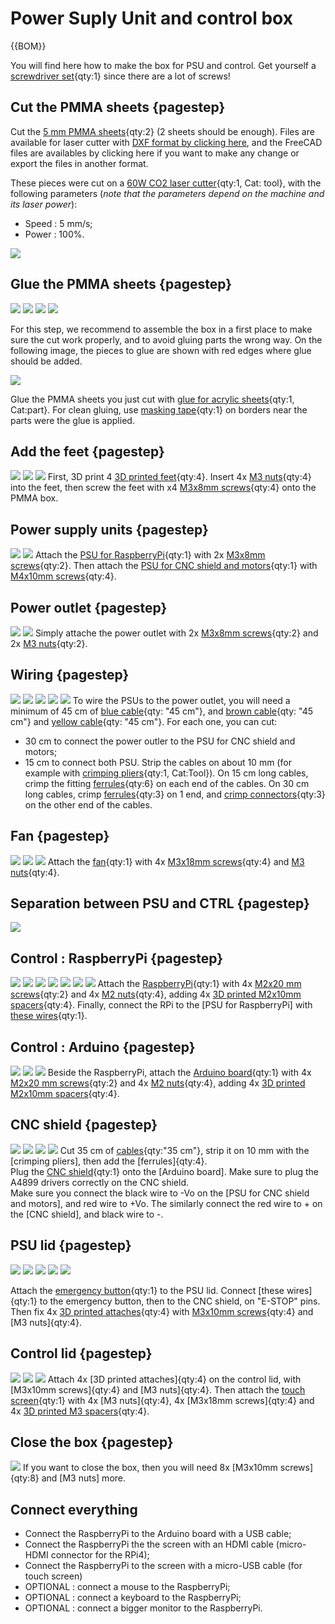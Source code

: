 # Power Suply Unit and control box

{{BOM}}

You will find here how to make the box for PSU and control. Get yourself a [screwdriver set](Parts.yaml#Screwdriverset){qty:1} since there are a lot of screws!

## Cut the PMMA sheets {pagestep}
Cut the [5 mm PMMA sheets](Parts.yaml#PMMAsheet){qty:2} (2 sheets should be enough). Files are available for laser cutter with [DXF format by clicking here](files/dxf/psu_control_box.dxf), and the FreeCAD files are availables by clicking here if you want to make any change or export the files in another format.  

These pieces were cut on a [60W CO2 laser cutter](Parts.yaml#LaserCutter){qty:1, Cat: tool}, with the following parameters (*note that the parameters depend on the machine and its laser power*):  
* Speed : 5 mm/s;  
* Power : 100%.  

![](images/psu_control_cut.png)  

## Glue the PMMA sheets {pagestep}
![](images/box1.png)
![](images/box2.png)
![](images/box3.png)
![](images/box4.png)

For this step, we recommend to assemble the box in a first place to make sure the cut work properly, and to avoid gluing parts the wrong way. On the following image, the pieces to glue are shown with red edges where glue should be added.  
  
![](images/psu_control_glue.png)
  
Glue the PMMA sheets you just cut with [glue for acrylic sheets](Parts.yaml#AcrylicGlue){qty:1, Cat:part}. For clean gluing, use [masking tape](Parts.yaml#MaskingTape){qty:1} on borders near the parts were the glue is applied.  

## Add the feet {pagestep}
![](images/foot.png) 
![](images/foot2.png) 
![](images/all_feet.png) 
First, 3D print 4 [3D printed feet](files/stl/foot.stl){qty:4}. Insert 4x [M3 nuts](Parts.yaml#M3nut){qty:4} into the feet, then screw the feet with x4 [M3x8mm screws](Parts.yaml#M3x8mm){qty:4} onto the PMMA box.

## Power supply units {pagestep}
![](images/psu1.png) 
![](images/psu_upsidedown.png) 
Attach the [PSU for RaspberryPi](Parts.yaml#PSU1){qty:1} with 2x [M3x8mm screws](Parts.yaml#M3x8mm){qty:2}. Then attach the [PSU for CNC shield and motors](Parts.yaml#PSU2){qty:1} with [M4x10mm screws](Parts.yaml#M4x10mm){qty:4}.

## Power outlet {pagestep}
![](images/power_outlet_outside.png) 
![](images/power_outlet_inside.png) 
Simply attache the power outlet with 2x [M3x8mm screws](Parts.yaml#M3x8mm){qty:2} and 2x [M3 nuts](Parts.yaml#M3nut){qty:2}.

## Wiring {pagestep}
![](images/wires_tools.png) 
![](images/wires.png) 
![](images/wires_attached.png) 
![](images/wires_psu.png) 
![](images/wires_outlet.png) 
To wire the PSUs to the power outlet, you will need a minimum of 45 cm of [blue cable](Parts.yaml#blue_cable){qty: "45 cm"}, and [brown cable](Parts.yaml#brown_cable){qty: "45 cm"} and [yellow cable](Parts.yaml#yellow_cable){qty: "45 cm"}. For each one, you can cut: 
* 30 cm to connect the power outler to the PSU for CNC shield and motors;
* 15 cm to connect both PSU.
Strip the cables on about 10 mm (for example with [crimping pliers](Parts.yaml#crimpingPliers){qty:1, Cat:Tool}). On 15 cm long cables,  crimp the fitting [ferrules](Parts.yaml#ferrules){qty:6} on each end of the cables. On 30 cm long cables, crimp [ferrules](Parts.yaml#ferrules){qty:3} on 1 end, and [crimp connectors](Parts.yaml#crimpConn){qty:3} on the other end of the cables.

## Fan {pagestep}
![](images/fan.png) 
![](images/fan_power.png) 
![](images/fan_psu.png) 
Attach the [fan](Parts.yaml#fan){qty:1} with 4x [M3x18mm screws](Parts.yaml#M3x18mm){qty:4} and [M3 nuts](Parts.yaml#M3nut){qty:4}.

## Separation between PSU and CTRL {pagestep}
![](images/separation_psu.png) 


## Control : RaspberryPi {pagestep}
![](images/rpi.png) 
![](images/rpi_at1.png) 
![](images/rpi_at2.png) 
![](images/cables_rpi.png) 
![](images/rpi_psu.png) 
![](images/rpi_power_box.png) 
![](images/rpi_power.png) 
Attach the [RaspberryPi](Parts.yaml#RPi){qty:1} with 4x [M2x20 mm screws](Parts.yaml#M2x20mm){qty:2} and 4x [M2 nuts](Parts.yaml#M2nut){qty:4}, adding 4x [3D printed M2x10mm spacers](files/stl/M2_spacer.stl){qty:4}. Finally, connect the RPi to the [PSU for RaspberryPi] with [these wires](Parts.yaml#RPiWires){qty:1}.

## Control : Arduino {pagestep}
![](images/arduino.png) 
![](images/arduino_at.png) 
![](images/arduino_rpi.png) 
Beside the RaspberryPi, attach the [Arduino board](Parts.yaml#Arduino){qty:1} with 4x [M2x20 mm screws](Parts.yaml#M2x20mm){qty:2} and 4x [M2 nuts](Parts.yaml#M2nut){qty:4}, adding 4x [3D printed M2x10mm spacers](files/stl/M2_spacer.stl){qty:4}.

## CNC shield {pagestep}
![](images/cncshield.png) 
![](images/cncshield_cable.png) 
![](images/cncshield_psu.png) 
![](images/cncshield_power.png) 
Cut 35 cm of [cables](Parts.yaml#CNCCable){qty:"35 cm"}, strip it on 10 mm with the [crimping pliers], then add the [ferrules]{qty:4}.  
Plug the [CNC shield](Parts.yaml#CNCShield){qty:1} onto the [Arduino board]. Make sure to plug the A4899 drivers correctly on the CNC shield.  
Make sure you connect the black wire to -Vo on the [PSU for CNC shield and motors], and red wire to +Vo. The similarly connect the red wire to + on the [CNC shield], and black wire to -.

## PSU lid {pagestep}
![](images/psu_lid.png) 
![](images/emergency_button.png) 
![](images/lid_at.png) 
![](images/emergency_button_wires.png) 
![](images/lid-psu_box.png) 

Attach the [emergency button](Parts.yaml#EmergencyButton){qty:1} to the PSU lid. Connect [these wires]{qty:1} to the emergency button, then to the CNC shield, on "E-STOP" pins.  
Then fix 4x [3D printed attaches](files/stl/lid_attach.stl){qty:4} with [M3x10mm screws](Parts.yaml#M3x10mm){qty:4} and [M3 nuts]{qty:4}.

## Control lid {pagestep}
![](images/lid_ctrl.png) 
![](images/screen_at.png) 
![](images/lid_at2.png) 
Attach 4x [3D printed attaches]{qty:4} on the control lid, with [M3x10mm screws]{qty:4} and [M3 nuts]{qty:4}.
Then attach the [touch screen](Parts.yaml#TouchScreen){qty:1} with 4x [M3 nuts]{qty:4}, 4x [M3x18mm screws]{qty:4} and 4x [3D printed M3 spacers](files/stl/M3_spacer.stl){qty:4}.

## Close the box {pagestep}
![](images/lid-psu_box_at.png) 
If you want to close the box, then you will need 8x [M3x10mm screws]{qty:8} and [M3 nuts] more.

## Connect everything
* Connect the RaspberryPi to the Arduino board with a USB cable;
* Connect the RaspberryPi the the screen with an HDMI cable (micro-HDMI connector for the RPi4);
* Connect the RaspberryPi to the screen with a micro-USB cable (for touch screen)
* OPTIONAL : connect a mouse to the RaspberryPi;
* OPTIONAL : connect a keyboard to the RaspberryPi;
* OPTIONAL : connect a bigger monitor to the RaspberryPi.



  
  

